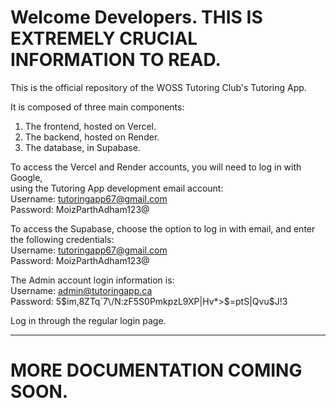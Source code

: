 # Welcome Developers. THIS IS EXTREMELY CRUCIAL INFORMATION TO READ.

This is the official repository of the WOSS Tutoring Club's Tutoring App.

It is composed of three main components: 
1. The frontend, hosted on Vercel. 
2. The backend, hosted on Render.
3. The database, in Supabase.


To access the Vercel and Render accounts, you will need to log in with Google,  
using the Tutoring App development email account:   
Username: tutoringapp67@gmail.com   
Password: MoizParthAdham123@   

To access the Supabase, choose the option to log in with email, and enter  
the following credentials:   
Username: tutoringapp67@gmail.com   
Password: MoizParthAdham123@   


The Admin account login information is:   
Username: admin@tutoringapp.ca   
Password: 5$im,8ZTq`7\/N:zF5S0PmkpzL9XP|Hv*>$=ptS|Qvu$J!3   

Log in through the regular login page. 
_______________
# MORE DOCUMENTATION COMING SOON.